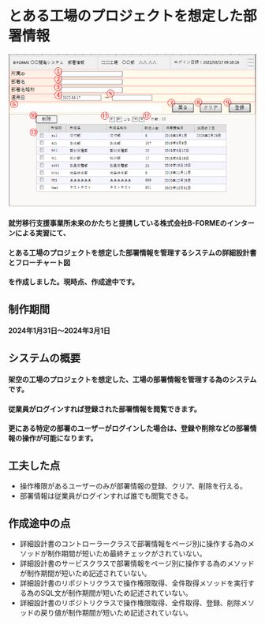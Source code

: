 # とある工場のプロジェクトを想定した部署情報
![株式会社B-FORMEの部署情報の管理画面](images/部署情報_画面.PNG "busyo")

#### 就労移行支援事業所未来のかたちと提携している株式会社B-FORMEのインターンによる実習にて、
#### とある工場のプロジェクトを想定した部署情報を管理するシステムの詳細設計書とフローチャート図
#### を作成しました。現時点、作成途中です。

## 制作期間
#### 2024年1月31日～2024年3月1日

## システムの概要
#### 架空の工場のプロジェクトを想定した、工場の部署情報を管理する為のシステムです。
#### 従業員がログインすれば登録された部署情報を閲覧できます。
#### 更にある特定の部署のユーザーがログインした場合は、登録や削除などの部署情報の操作が可能になります。

## 工夫した点
- 操作権限があるユーザーのみが部署情報の登録、クリア、削除を行える。
- 部署情報は従業員がログインすれば誰でも閲覧できる。

## 作成途中の点
- 詳細設計書のコントローラークラスで部署情報をページ別に操作する為のメソッドが制作期間が短いため最終チェックがされていない。
- 詳細設計書のサービスクラスで部署情報をページ別に操作する為のメソッドが制作期間が短いため記述されていない。
- 詳細設計書のリポジトリクラスで操作権限取得、全件取得メソッドを実行する為のSQL文が制作期間が短いため記述されていない。
- 詳細設計書のリポジトリクラスで操作権限取得、全件取得、登録、削除メソッドの戻り値が制作期間が短いため記述されていない。
